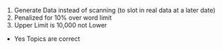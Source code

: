 1. Generate Data instead of scanning (to slot in real data at a later date)
2. Penalized for 10% over word limit
3. Upper Limit is 10,000 not Lower

- Yes Topics are correct
